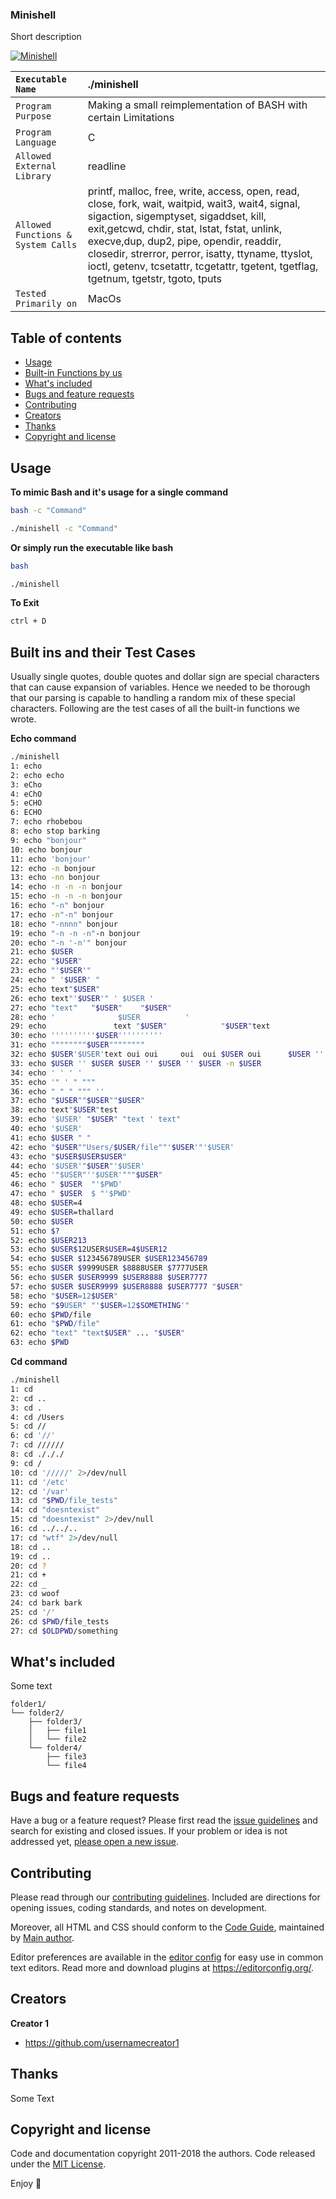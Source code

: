  <h3 align="left">Minishell</h3>

  <p align="left">
    Short description
  </p>
  <p align="left">
    <a href="https://github.com/harshbanthiya/Minishell">
    <img src="https://badge42.vercel.app/api/v2/cl2xrmmu4000609mlo05k9qg8/project/2371023" alt="Minishell">
    </a>
 </p>
  
   ``Executable Name`` | ./minishell 
   :--------------- | :---------------
   ``Program Purpose`` | Making a small reimplementation of BASH with certain Limitations
   ``Program Language`` | C |
   ``Allowed External Library`` | readline 
   ``Allowed Functions & System Calls`` | printf, malloc, free, write, access, open, read, close, fork, wait, waitpid, wait3, wait4, signal, sigaction, sigemptyset, sigaddset, kill, exit,getcwd, chdir, stat, lstat, fstat, unlink, execve,dup, dup2, pipe, opendir, readdir, closedir, strerror, perror, isatty, ttyname, ttyslot, ioctl, getenv, tcsetattr, tcgetattr, tgetent, tgetflag, tgetnum, tgetstr, tgoto, tputs
   ``Tested Primarily on`` | MacOs    



## Table of contents

- [Usage](#Usage)
- [Built-in Functions by us](#Built-ins-and-their-Test-Cases)
- [What's included](#whats-included)
- [Bugs and feature requests](#bugs-and-feature-requests)
- [Contributing](#contributing)
- [Creators](#creators)
- [Thanks](#thanks)
- [Copyright and license](#copyright-and-license)


## Usage

**To mimic Bash and it's usage for a single command**
```sh
bash -c "Command"
```
```sh
./minishell -c "Command"
```
**Or simply run the executable like bash**
```sh
bash
```
```sh
./minishell 
```
**To Exit**
```sh
ctrl + D
```


## Built ins and their Test Cases 


Usually single quotes, double quotes and dollar sign are special characters that can cause expansion of variables.
Hence we needed to be thorough that our parsing is capable to handling a random mix of these special characters.
Following are the test cases of all the built-in functions we wrote.  

**Echo command**

```sh
./minishell
1: echo
2: echo echo
3: eCho
4: eChO
5: eCHO
6: ECHO
7: echo rhobebou
8: echo stop barking
9: echo "bonjour"
10: echo bonjour
11: echo 'bonjour'
12: echo -n bonjour
13: echo -nn bonjour
14: echo -n -n -n bonjour
15: echo -n -n -n bonjour
16: echo "-n" bonjour
17: echo -n"-n" bonjour
18: echo "-nnnn" bonjour
19: echo "-n -n -n"-n bonjour
20: echo "-n '-n'" bonjour
21: echo $USER
22: echo "$USER"
23: echo "'$USER'"
24: echo " '$USER' "
25: echo text"$USER"
26: echo text"'$USER'" ' $USER '
27: echo "text"   "$USER"    "$USER"
28: echo '              $USER          '
29: echo               text "$USER"            "$USER"text
30: echo ''''''''''$USER''''''''''
31: echo """"""""$USER""""""""
32: echo $USER'$USER'text oui oui     oui  oui $USER oui      $USER ''
33: echo $USER '' $USER $USER '' $USER '' $USER -n $USER
34: echo ' ' ' '
35: echo '" ' " """
36: echo " " " """ ''
37: echo "$USER""$USER""$USER"
38: echo text"$USER"test
39: echo '$USER' "$USER" "text ' text"
40: echo '$USER'
41: echo $USER " "
42: echo "$USER""Users/$USER/file""'$USER'"'$USER'
43: echo "$USER$USER$USER"
44: echo '$USER'"$USER"'$USER'
45: echo '"$USER"''$USER'"""$USER"
46: echo " $USER  "'$PWD'
47: echo " $USER  $ "'$PWD'
48: echo $USER=4
49: echo $USER=thallard
50: echo $USER
51: echo $?
52: echo $USER213
53: echo $USER$12USER$USER=4$USER12
54: echo $USER $123456789USER $USER123456789
55: echo $USER $9999USER $8888USER $7777USER
56: echo $USER $USER9999 $USER8888 $USER7777
57: echo $USER $USER9999 $USER8888 $USER7777 "$USER"
58: echo "$USER=12$USER"
59: echo "$9USER" "'$USER=12$SOMETHING'"
60: echo $PWD/file
61: echo "$PWD/file"
62: echo "text" "text$USER" ... "$USER"
63: echo $PWD
```
**Cd command**

```sh
./minishell
1: cd
2: cd ..
3: cd .
4: cd /Users
5: cd //
6: cd '//'
7: cd //////
8: cd ./././
9: cd /
10: cd '/////' 2>/dev/null
11: cd '/etc'
12: cd '/var'
13: cd "$PWD/file_tests"
14: cd "doesntexist"
15: cd "doesntexist" 2>/dev/null
16: cd ../../..
17: cd "wtf" 2>/dev/null
18: cd ..
19: cd ..
20: cd ?
21: cd +
22: cd _
23: cd woof
24: cd bark bark
25: cd '/'
26: cd $PWD/file_tests
27: cd $OLDPWD/something
```
## What's included

Some text

```text
folder1/
└── folder2/
    ├── folder3/
    │   ├── file1
    │   └── file2
    └── folder4/
        ├── file3
        └── file4
```

## Bugs and feature requests

Have a bug or a feature request? Please first read the [issue guidelines](https://reponame/blob/master/CONTRIBUTING.md) and search for existing and closed issues. If your problem or idea is not addressed yet, [please open a new issue](https://reponame/issues/new).

## Contributing

Please read through our [contributing guidelines](https://reponame/blob/master/CONTRIBUTING.md). Included are directions for opening issues, coding standards, and notes on development.

Moreover, all HTML and CSS should conform to the [Code Guide](https://github.com/mdo/code-guide), maintained by [Main author](https://github.com/usernamemainauthor).

Editor preferences are available in the [editor config](https://reponame/blob/master/.editorconfig) for easy use in common text editors. Read more and download plugins at <https://editorconfig.org/>.

## Creators

**Creator 1**

- <https://github.com/usernamecreator1>

## Thanks

Some Text

## Copyright and license

Code and documentation copyright 2011-2018 the authors. Code released under the [MIT License](https://reponame/blob/master/LICENSE).

Enjoy :metal:
